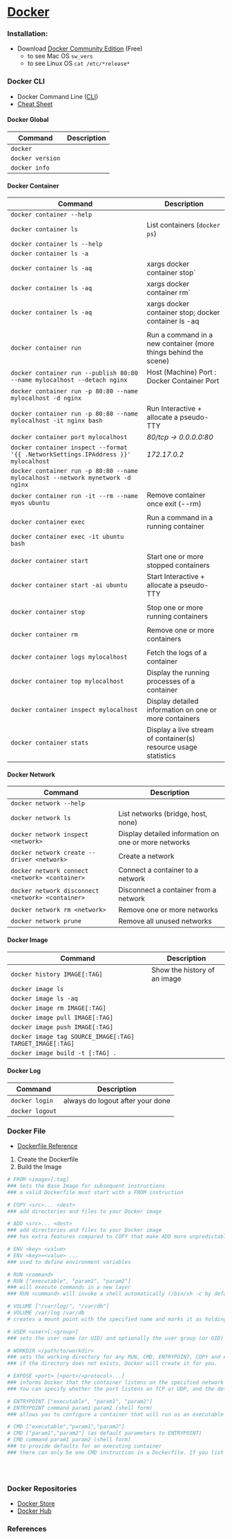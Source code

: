# [Docker](https://www.docker.com/)

### Installation:
- Download [Docker Community Edition](https://www.docker.com/community-edition) (Free)
    * to see Mac OS `sw_vers`
    * to see Linux OS `cat /etc/*release*`

### Docker CLI
- Docker Command Line ([CLI](https://docs.docker.com/engine/reference/commandline/cli/))
- [Cheat Sheet](https://github.com/wsargent/docker-cheat-sheet)

#### Docker Global
| Command | Description|
| --- | --- |
| `docker` |  |
| `docker version` |  |
| `docker info` |  |

#### Docker Container
| Command | Description|
| --- | --- |
| `docker container --help` |  |
| `docker container ls` | List containers (`docker ps`) |
| `docker container ls --help` |  |
| `docker container ls -a` |  |
| `docker container ls -aq` | xargs docker container stop` |  |
| `docker container ls -aq` | xargs docker container rm` |  |
| `docker container ls -aq` | xargs docker container stop; docker container ls -aq | xargs docker container rm;` |  |
|  |  |
| `docker container run` | Run a command in a new container (more things behind the scene) |
| `docker container run --publish 80:80 --name mylocalhost --detach nginx` | Host (Machine) Port : Docker Container Port |
| `docker container run -p 80:80 --name mylocalhost -d nginx` |  |
| `docker container run -p 80:80 --name mylocalhost -it nginx bash` | Run Interactive + allocate a pseudo-TTY |
| `docker container port mylocalhost` | _80/tcp -> 0.0.0.0:80_ |
| `docker container inspect --format '{{ .NetworkSettings.IPAddress }}' mylocalhost` | _172.17.0.2_ |
| `docker container run -p 80:80 --name mylocalhost --network mynetwork -d nginx` |  |
| `docker container run -it --rm --name myos ubuntu` | Remove container once exit (--rm) |
|  |  |
| `docker container exec` | Run a command in a running container |
| `docker container exec -it ubuntu bash` | |
|  |  |
| `docker container start` | Start one or more stopped containers |
| `docker container start -ai ubuntu` | Start Interactive + allocate a pseudo-TTY |
|  |  |
| `docker container stop` | Stop one or more running containers |
|  |  |
| `docker container rm` | Remove one or more containers |
|  |  |
| `docker container logs mylocalhost` | Fetch the logs of a container |
| `docker container top mylocalhost` | Display the running processes of a container |
| `docker container inspect mylocalhost` | Display detailed information on one or more containers |
| `docker container stats` | Display a live stream of container(s) resource usage statistics |

#### Docker Network
| Command | Description|
| --- | --- |
| `docker network --help` |  |
| `docker network ls` | List networks (bridge, host, none) |
| `docker network inspect <network>` | Display detailed information on one or more networks |
| `docker network create --driver <network>` | Create a network |
| `docker network connect <network> <container>` | Connect a container to a network |
| `docker network disconnect  <network> <container>` | Disconnect a container from a network |
| `docker network rm <network>` | Remove one or more networks |
| `docker network prune` | Remove all unused networks |

#### Docker Image
| Command | Description|
| --- | --- |
| `docker history IMAGE[:TAG]` | Show the history of an image |
| `docker image ls` |  |
| `docker image ls -aq` |  |
| `docker image rm IMAGE[:TAG]` |  |
| `docker image pull IMAGE[:TAG]` |  |
| `docker image push IMAGE[:TAG]` |  |
| `docker image tag SOURCE_IMAGE[:TAG] TARGET_IMAGE[:TAG]` |  |
| `docker image build -t [:TAG] . ` |  |

#### Docker Log
| Command | Description|
| --- | --- |
| `docker login` | always do logout after your done |
| `docker logout` |  |

### Docker File
- [Dockerfile Reference](https://docs.docker.com/engine/reference/builder/)

1. Create the Dockerfile
2. Build the Image

```dockerfile
# FROM <image>[:tag]
### Sets the Base Image for subsequent instructions
### a valid Dockerfile must start with a FROM instruction

# COPY <src>... <dest>
### add directories and files to your Docker image

# ADD <src>... <dest>
### add directories and files to your Docker image
### has extra features compared to COPY that make ADD more unpredictable and a bit over-designed

# ENV <key> <value>
# ENV <key>=<value> ...
### used to define environment variables

# RUN <command>
# RUN ["executable", "param1", "param2"]
### will execute commands in a new layer
### RUN <command> will invoke a shell automatically (/bin/sh -c by default)

# VOLUME ["/var/log/", "/var/db"]
# VOLUME /var/log /var/db
# creates a mount point with the specified name and marks it as holding externally mounted volumes from native host or other containers.

# USER <user>[:<group>]
### sets the user name (or UID) and optionally the user group (or GID) to use when running the image and for any RUN, CMD and ENTRYPOINT instructions that follow it in the Dockerfile

# WORKDIR </path/to/workdir>
### sets the working directory for any RUN, CMD, ENTRYPOINT, COPY and ADD instructions that follow it in the Dockerfil
### if the directory does not exists, Docker will create it for you.

# EXPOSE <port> [<port>/<protocol>...]
### informs Docker that the container listens on the specified network ports at runtime. 
### You can specify whether the port listens on TCP or UDP, and the default is TCP if the protocol is not specified.

# ENTRYPOINT ["executable", "param1", "param2"]
# ENTRYPOINT command param1 param2 (shell form)
### allows you to configure a container that will run as an executable 

# CMD ["executable","param1","param2"]
# CMD ["param1","param2"] (as default parameters to ENTRYPOINT)
# CMD command param1 param2 (shell form)
### to provide defaults for an executing container
### there can only be one CMD instruction in a Dockerfile. If you list more than one CMD then only the last CMD will take effect.





```


### Docker Repositories
- [Docker Store](https://store.docker.com/)
- [Docker Hub](https://hub.docker.com/explore/)


### References 

